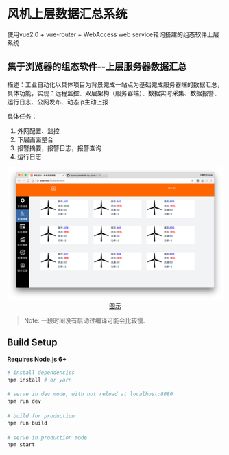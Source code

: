 # 风机上层数据汇总系统
使用vue2.0 + vue-router + WebAccess web service轮询搭建的组态软件上层系统

## 集于浏览器的组态软件--上层服务器数据汇总

描述：工业自动化以具体项目为背景完成一站点为基础完成服务器端的数据汇总，具体功能，实现：远程监控、双层架构（服务器端）、数据实时采集、数据报警、运行日志、公网发布、动态ip主动上报

具体任务：
1. 外网配置、监控
2. 下层画面整合
3. 报警摘要，报警日志，报警查询
4. 运行日志

<p align="center">
  <a href="https://github.com/feaswcy/windmill/blob/master/doc/thumb.png" target="_blank">
    <img width="973" alt="screen shot 2016-08-11 at 6 06 57 pm" src="https://github.com/feaswcy/windmill/blob/master/doc/thumb.png" width="700px">
    <br>
    图示
  </a>
</p>

> Note: 一段时间没有启动过编译可能会比较慢.

## Build Setup

**Requires Node.js 6+**

``` bash
# install dependencies
npm install # or yarn

# serve in dev mode, with hot reload at localhost:8080
npm run dev

# build for production
npm run build

# serve in production mode
npm start
```



